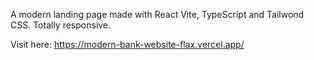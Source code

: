 A modern landing page made with React Vite, TypeScript and Tailwond CSS. Totally responsive.

Visit here: https://modern-bank-website-flax.vercel.app/
